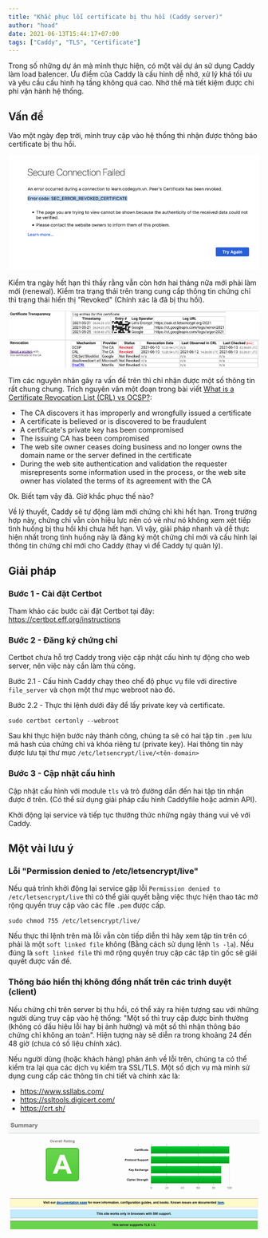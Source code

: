 ```yaml
---
title: "Khắc phục lỗi certificate bị thu hồi (Caddy server)"
author: "hoad"
date: 2021-06-13T15:44:17+07:00
tags: ["Caddy", "TLS", "Certificate"]
---
```


Trong số những dự án mà mình thực hiện, có một vài dự án sử dụng Caddy làm load balencer. Ưu điểm của Caddy là cấu hình dễ nhớ, xử lý khá tối ưu và yêu cầu cấu hình hạ tầng không quá cao. Nhờ thế mà tiết kiệm được chi phí vận hành hệ thống.

## Vấn đề

Vào một ngày đẹp trời, mình truy cập vào hệ thống thì nhận được thông báo certificate bị thu hồi.

![image-20210613093327282](/_img/image-20210613093327282.png)

Kiểm tra ngày hết hạn thì thấy rằng vẫn còn hơn hai tháng nữa mới phải làm mới (renewal). Kiểm tra trạng thái trên trang cung cấp thông tin chứng chỉ thì trạng thái hiển thị "Revoked" (Chính xác là đã bị thu hồi).

![image-20210613093631490](/_img/image-20210613093631490.png)

Tìm các nguyên nhân gây ra vấn đề trên thì chỉ nhận được một số thông tin rất chung chung. Trích nguyên văn một đoạn trong bài viết [What is a Certificate Revocation List (CRL) vs OCSP?](https://blog.keyfactor.com/certificate-revocation-list-crl-ocsp):

* The CA discovers it has improperly and wrongfully issued a certificate
* A certificate is believed or is discovered to be fraudulent
* A certificate's private key has been compromised
* The issuing CA has been compromised
* The web site owner ceases doing business and no longer owns the domain name or the server defined in the certificate
* During the web site authentication and validation the requester misrepresents some information used in the process, or the web site owner has violated the terms of its agreement with the CA

Ok. Biết tạm vậy đã. Giờ khắc phục thế nào?

Về lý thuyết, Caddy sẽ tự động làm mới chứng chỉ khi hết hạn. Trong trường hợp này, chứng chỉ vẫn còn hiệu lực nên có vẻ như nó không xem xét tiếp tình huống bị thu hồi khi chưa hết hạn. Vì vậy, giải pháp nhanh và dễ thực hiện nhất trong tình huống này là đăng ký một chứng chỉ mới và cấu hình lại thông tin chứng chỉ mới cho Caddy (thay vì để Caddy tự quản lý).

## Giải pháp

### Bước 1 - Cài đặt Certbot

Tham khảo các bước cài đặt Certbot tại đây: https://certbot.eff.org/instructions

### Bước 2 - Đăng ký chứng chỉ

Certbot chưa hỗ trợ Caddy trong việc cập nhật cấu hình tự động cho web server, nên việc này cần làm thủ công.

Bước 2.1 - Cấu hình Caddy chạy theo chế độ phục vụ file với directive `file_server` và chọn một thư mục webroot nào đó.

Bước 2.2 - Thực thi lệnh dưới đây để lấy private key và certificate.

```
sudo certbot certonly --webroot
```

Sau khi thực hiện bước này thành công, chúng ta sẽ có hai tập tin `.pem` lưu mã hash của chứng chỉ và khóa riêng tư (private key). Hai thông tin này được lưu tại thư mục `/etc/letsencrypt/live/<tên-domain>`

### Bước 3 - Cập nhật cấu hình

Cập nhật cấu hình với module `tls` và trỏ đường dẫn đến hai tập tin nhận được ở trên. (Có thể sử dụng giải pháp cấu hình Caddyfile hoặc admin API).

Khởi động lại service và tiếp tục thưởng thức những ngày tháng vui vẻ với Caddy.

## Một vài lưu ý

### Lỗi "Permission denied to /etc/letsencrypt/live"

Nếu quá trình khởi động lại service gặp lỗi `Permission denied to /etc/letsencrypt/live` thì có thể giải quyết bằng việc thực hiện thao tác mở rộng quyền truy cập vào các file `.pem` được cấp.

```
sudo chmod 755 /etc/letsencrypt/live/
```

Nếu thực thi lệnh trên mà lỗi vẫn còn tiếp diễn thì hãy xem tập tin trên có phải là một `soft linked file` không (Bằng cách sử dụng lệnh `ls -la`). Nếu đúng là `soft linked file` thì mở rộng quyền truy cập các tập tin gốc sẽ giải quyết được vấn đề.

### Thông báo hiển thị không đồng nhất trên các trình duyệt (client)

Nếu chứng chỉ trên server bị thu hồi, có thể xảy ra hiện tượng sau với những người dùng truy cập vào hệ thống: "Một số thì truy cập được bình thường (không có dấu hiệu lỗi hay bị ảnh hưởng) và một số thì nhận thông báo chứng chỉ không an toàn". Hiện tượng này sẽ diễn ra trong khoảng 24 đến 48 giờ (chưa có số liệu chính xác).

Nếu người dùng (hoặc khách hàng) phản ánh về lỗi trên, chúng ta có thể kiểm tra lại qua các dịch vụ kiểm tra SSL/TLS. Một số dịch vụ mà mình sử dụng cung cấp các thông tin chi tiết và chính xác là:

* https://www.ssllabs.com/
* https://ssltools.digicert.com/
* https://crt.sh/

![image-20210613151356387](/_img/image-20210613151356387.png)

